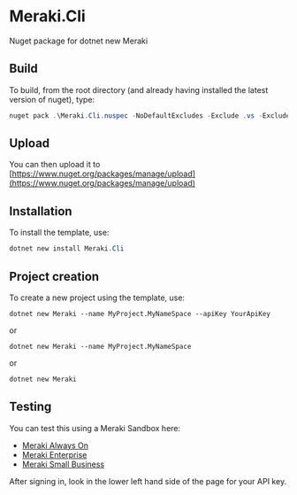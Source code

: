 # Meraki.Cli

Nuget package for dotnet new Meraki

## Build

To build, from the root directory (and already having installed the latest version of nuget), type:
``` powershell
nuget pack .\Meraki.Cli.nuspec -NoDefaultExcludes -Exclude .vs -Exclude .suo
```

## Upload
You can then upload it to [https://www.nuget.org/packages/manage/upload](https://www.nuget.org/packages/manage/upload)

## Installation
To install the template, use:
``` powershell
dotnet new install Meraki.Cli
```

## Project creation
To create a new project using the template, use:

```
dotnet new Meraki --name MyProject.MyNameSpace --apiKey YourApiKey
```

or

```
dotnet new Meraki --name MyProject.MyNameSpace
```

or

``` powershell
dotnet new Meraki
```

## Testing

You can test this using a Meraki Sandbox here:

- [Meraki Always On](https://devnetsandbox.cisco.com/RM/Diagram/Index/a9487767-deef-4855-b3e3-880e7f39eadc?diagramType=Topology)
- [Meraki Enterprise](https://devnetsandbox.cisco.com/RM/Diagram/Index/e7b3932b-0d47-408e-946e-c23a0c031bda?diagramType=Topology)
- [Meraki Small Business](https://devnetsandbox.cisco.com/RM/Diagram/Index/aa48e6e2-3e59-4b87-bfe5-7833c45f8db8?diagramType=Topology)

After signing in, look in the lower left hand side of the page for your API key.
